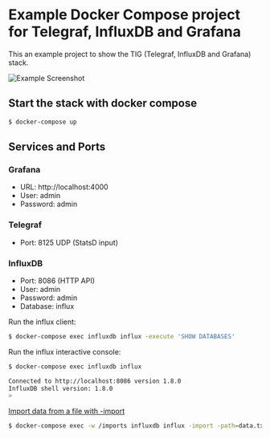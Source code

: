 # Example Docker Compose project for Telegraf, InfluxDB and Grafana

This an example project to show the TIG (Telegraf, InfluxDB and Grafana) stack.

![Example Screenshot](./example.png?raw=true "Example Screenshot")

## Start the stack with docker compose

```bash
$ docker-compose up
```

## Services and Ports

### Grafana
- URL: http://localhost:4000 
- User: admin 
- Password: admin 

### Telegraf
- Port: 8125 UDP (StatsD input)

### InfluxDB
- Port: 8086 (HTTP API)
- User: admin 
- Password: admin 
- Database: influx


Run the influx client:

```bash
$ docker-compose exec influxdb influx -execute 'SHOW DATABASES'
```

Run the influx interactive console:

```bash
$ docker-compose exec influxdb influx

Connected to http://localhost:8086 version 1.8.0
InfluxDB shell version: 1.8.0
>
```

[Import data from a file with -import](https://docs.influxdata.com/influxdb/v1.8/tools/shell/#import-data-from-a-file-with-import)

```bash
$ docker-compose exec -w /imports influxdb influx -import -path=data.txt -precision=s